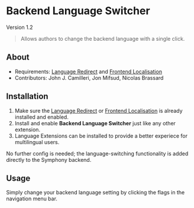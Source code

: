# Backend Language Switcher #

Version 1.2

> Allows authors to change the backend language with a single click.

## About ##

- Requirements: [Language Redirect][1] and [Frontend Localisation][2]
- Contributors: John J. Camilleri, Jon Mifsud, Nicolas Brassard

## Installation ##

 1. Make sure the [Language Redirect][1] or [Frontend Localisation][2] is already installed and enabled.
 2. Install and enable **Backend Language Switcher** just like any other extension.
 3. Language Extensions can be installed to provide a better experiece for multilingual users.

No further config is needed; the language-switching functionality is added directly to the Symphony backend.

## Usage ##

Simply change your backend language setting by clicking the flags in the navigation menu bar.


  [1]: http://symphonyextensions.com/extensions/language_redirect/
  [2]: http://symphonyextensions.com/extensions/frontend_localisation/